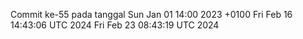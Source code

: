 Commit ke-55 pada tanggal Sun Jan 01 14:00 2023 +0100
Fri Feb 16 14:43:06 UTC 2024
Fri Feb 23 08:43:19 UTC 2024
